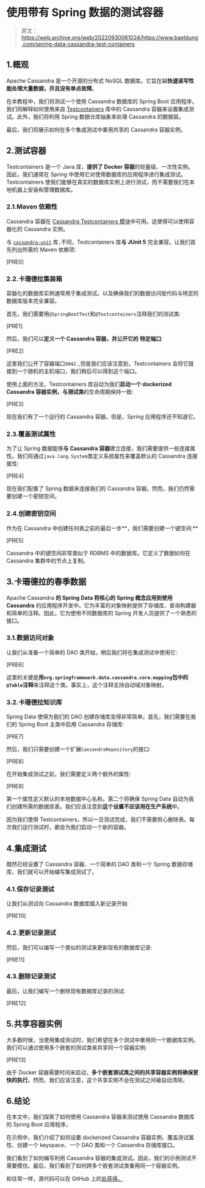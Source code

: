 # 使用带有 Spring 数据的测试容器

> 原文：<https://web.archive.org/web/20220930061024/https://www.baeldung.com/spring-data-cassandra-test-containers>

## 1.概观

Apache Cassandra 是一个开源的分布式 NoSQL 数据库。它旨在**以快速读写性能处理大量数据，并且没有单点故障**。

在本教程中，我们将测试一个使用 Cassandra 数据库的 Spring Boot 应用程序。我们将解释如何使用来自 [Testcontainers](/web/20220707143816/https://www.baeldung.com/spring-boot-testcontainers-integration-test) 库中的 Cassandra 容器来设置集成测试。此外，我们将利用 Spring 数据仓库抽象来处理 Cassandra 的数据层。

最后，我们将展示如何在多个集成测试中重用共享的 Cassandra 容器实例。

## 2.测试容器

Testcontainers 是一个 Java 库，**提供了 Docker 容器**的轻量级、一次性实例。因此，我们通常在 Spring 中使用它对使用数据库的应用程序进行集成测试。Testcontainers 使我们能够在真实的数据库实例上进行测试，而不需要我们在本地机器上安装和管理数据库。

### 2.1.Maven 依赖性

Cassandra 容器在 [Cassandra Testcontainers 模块](https://web.archive.org/web/20220707143816/https://www.testcontainers.org/modules/databases/cassandra/)中可用。这使得可以使用容器化的 Cassandra 实例。

与 [`cassandra-unit`](/web/20220707143816/https://www.baeldung.com/spring-data-cassandra-tutorial) 库`,`不同，Testcontainers 库**与 JUnit 5** 完全兼容。让我们首先列出所需的 Maven 依赖项:

[PRE0]

### 2.2.卡珊德拉集装箱

容器化的数据库实例通常用于集成测试。以及确保我们的数据访问层代码与特定的数据库版本完全兼容。

首先，我们需要用`@SpringBootTest`和`@Testcontainers`注释我们的测试类:

[PRE1]

然后，我们可以**定义一个 Cassandra 容器，并公开它的** **特定端口**:

[PRE2]

这里我们公开了容器端口`9042.`,但是我们应该注意到，Testcontainers 会将它链接到一个随机的主机端口，我们稍后可以得到这个端口。

使用上面的方法，Testcontainers 库自动为我们**启动一个 dockerized Cassandra 容器实例，与测试类**的生命周期保持一致:

[PRE3]

现在我们有了一个运行的 Cassandra 容器。但是，Spring 应用程序还不知道它。

### 2.3.覆盖测试属性

为了让 Spring 数据能够**与 Cassandra 容器**建立连接，我们需要提供一些连接属性。我们将通过`java.lang.System`类定义系统属性来覆盖默认的 Cassandra 连接属性:

[PRE4]

现在我们配置了 Spring 数据来连接我们的 Cassandra 容器。然而，我们仍然需要创建一个密钥空间。

### 2.4.创建密钥空间

作为在 Cassandra 中创建任何表之前的最后一步**，我们需要创建一个键空间:**

[PRE5]

Cassandra 中的键空间非常类似于 RDBMS 中的数据库。它定义了数据如何在 Cassandra 集群中的节点上复制。

## 3.卡珊德拉的春季数据

Apache Cassandra **的 Spring Data 将核心的 Spring 概念应用到使用 Cassandra** 的应用程序开发中。它为丰富的对象映射提供了存储库、查询构建器和简单的注释。因此，它为使用不同数据库的 Spring 开发人员提供了一个熟悉的接口。

### 3.1.数据访问对象

让我们从准备一个简单的 DAO 类开始，稍后我们将在集成测试中使用它:

[PRE6]

这里的关键是**用`org.springframework.data.cassandra.core.mapping`包中的`@Table`注释**来注释这个类。事实上，这个注释支持自动域对象映射。

### 3.2.卡珊德拉知识库

Spring Data 使得为我们的 DAO 创建存储库变得非常简单。首先，我们需要在我们的 Spring Boot 主类中启用 Cassandra 存储库:

[PRE7]

然后，我们只需要创建一个扩展`CassandraRepository`的接口:

[PRE8]

在开始集成测试之前，我们需要定义两个额外的属性:

[PRE9]

第一个属性定义默认的本地数据中心名称。第二个将确保 Spring Data 自动为我们创建所需的数据库表。我们应该注意到**这个设置不应该用在生产系统**中。

因为我们使用 Testcontainers，所以一旦测试完成，我们不需要担心删除表。每次我们运行测试时，都会为我们启动一个新的容器。

## 4.集成测试

既然已经设置了 Cassandra 容器、一个简单的 DAO 类和一个 Spring 数据存储库，我们就可以开始编写集成测试了。

### 4.1.保存记录测试

让我们从测试向 Cassandra 数据库插入新记录开始:

[PRE10]

### 4.2.更新记录测试

然后，我们可以编写一个类似的测试来更新现有的数据库记录:

[PRE11]

### 4.3.删除记录测试

最后，让我们编写一个删除现有数据库记录的测试:

[PRE12]

## 5.共享容器实例

大多数时候，当使用集成测试时，我们希望在多个测试中重用同一个数据库实例。我们可以通过使用多个嵌套的测试类来共享同一个容器实例:

[PRE13]

由于 Docker 容器需要时间来启动，**多个嵌套测试类之间的共享容器实例将确保更快的执行**。然而，我们应该注意，这个共享实例不会在测试之间被自动清除。

## 6.结论

在本文中，我们探索了如何使用 Cassandra 容器来测试使用 Cassandra 数据库的 Spring Boot 应用程序。

在示例中，我们介绍了如何设置 dockerized Cassandra 容器实例、覆盖测试属性、创建一个 keyspace、一个 DAO 类和一个 Cassandra 存储库接口。

我们看到了如何编写利用 Cassandra 容器的集成测试。因此，我们的示例测试不需要模仿。最后，我们看到了如何跨多个嵌套测试类重用同一个容器实例。

和往常一样，源代码可以在 GitHub 上的[处获得。](https://web.archive.org/web/20220707143816/https://github.com/eugenp/tutorials/tree/master/persistence-modules/spring-data-cassandra-2)